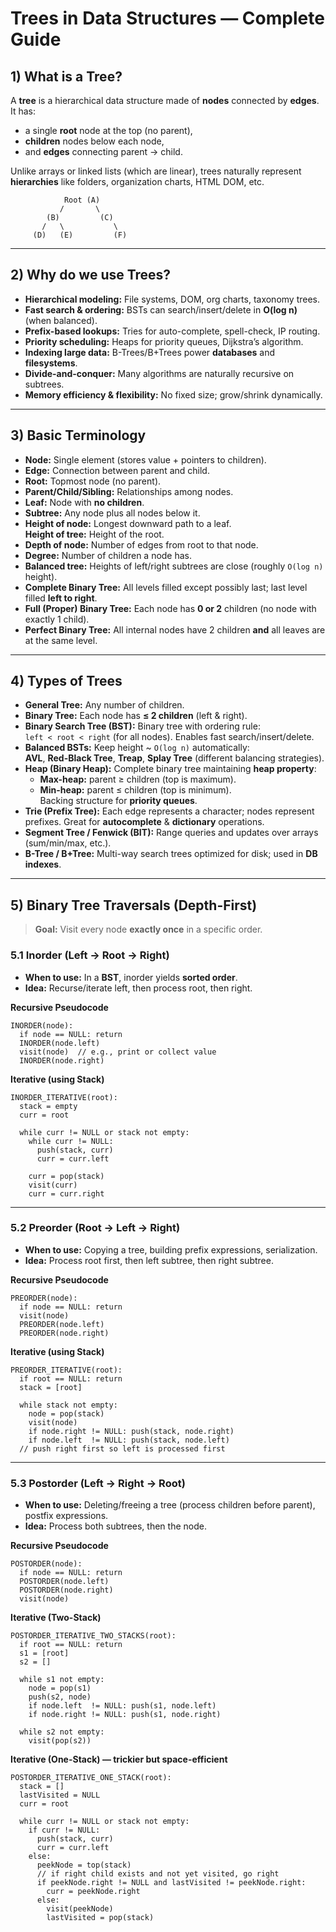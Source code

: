 
#  Trees in Data Structures — Complete Guide 

## 1) What is a Tree? 

A **tree** is a hierarchical data structure made of **nodes** connected by **edges**.  
It has:
- a single **root** node at the top (no parent),
- **children** nodes below each node,
- and **edges** connecting parent → child.

Unlike arrays or linked lists (which are linear), trees naturally represent **hierarchies** like folders, organization charts, HTML DOM, etc.

```
            Root (A)
           /       \
        (B)         (C)
       /   \           \
     (D)   (E)         (F)
```

---

## 2) Why do we use Trees? 

- **Hierarchical modeling:** File systems, DOM, org charts, taxonomy trees.
- **Fast search & ordering:** BSTs can search/insert/delete in **O(log n)** (when balanced).
- **Prefix-based lookups:** Tries for auto-complete, spell-check, IP routing.
- **Priority scheduling:** Heaps for priority queues, Dijkstra’s algorithm.
- **Indexing large data:** B-Trees/B+Trees power **databases** and **filesystems**.
- **Divide-and-conquer:** Many algorithms are naturally recursive on subtrees.
- **Memory efficiency & flexibility:** No fixed size; grow/shrink dynamically.

---

## 3) Basic Terminology 

- **Node:** Single element (stores value + pointers to children).
- **Edge:** Connection between parent and child.
- **Root:** Topmost node (no parent).
- **Parent/Child/Sibling:** Relationships among nodes.
- **Leaf:** Node with **no children**.
- **Subtree:** Any node plus all nodes below it.
- **Height of node:** Longest downward path to a leaf.  
  **Height of tree:** Height of the root.
- **Depth of node:** Number of edges from root to that node.
- **Degree:** Number of children a node has.
- **Balanced tree:** Heights of left/right subtrees are close (roughly `O(log n)` height).
- **Complete Binary Tree:** All levels filled except possibly last; last level filled **left to right**.
- **Full (Proper) Binary Tree:** Each node has **0 or 2** children (no node with exactly 1 child).
- **Perfect Binary Tree:** All internal nodes have 2 children **and** all leaves are at the same level.

---

## 4) Types of Trees 

- **General Tree:** Any number of children.
- **Binary Tree:** Each node has **≤ 2 children** (left & right).
- **Binary Search Tree (BST):** Binary tree with ordering rule:  
  `left < root < right` (for all nodes). Enables fast search/insert/delete.
- **Balanced BSTs:** Keep height ~ `O(log n)` automatically:  
  **AVL**, **Red-Black Tree**, **Treap**, **Splay Tree** (different balancing strategies).
- **Heap (Binary Heap):** Complete binary tree maintaining **heap property**:  
  - **Max-heap:** parent ≥ children (top is maximum).  
  - **Min-heap:** parent ≤ children (top is minimum).  
  Backing structure for **priority queues**.
- **Trie (Prefix Tree):** Each edge represents a character; nodes represent prefixes. Great for **autocomplete** & **dictionary** operations.
- **Segment Tree / Fenwick (BIT):** Range queries and updates over arrays (sum/min/max, etc.).
- **B-Tree / B+Tree:** Multi-way search trees optimized for disk; used in **DB indexes**.

---

## 5) Binary Tree Traversals (Depth-First)

> **Goal:** Visit every node **exactly once** in a specific order.

### 5.1 Inorder (Left → Root → Right)
- **When to use:** In a **BST**, inorder yields **sorted order**.
- **Idea:** Recurse/iterate left, then process root, then right.

**Recursive Pseudocode**
```
INORDER(node):
  if node == NULL: return
  INORDER(node.left)
  visit(node)  // e.g., print or collect value
  INORDER(node.right)
```

**Iterative (using Stack)**
```
INORDER_ITERATIVE(root):
  stack = empty
  curr = root

  while curr != NULL or stack not empty:
    while curr != NULL:
      push(stack, curr)
      curr = curr.left

    curr = pop(stack)
    visit(curr)
    curr = curr.right
```

---

### 5.2 Preorder (Root → Left → Right)
- **When to use:** Copying a tree, building prefix expressions, serialization.
- **Idea:** Process root first, then left subtree, then right subtree.

**Recursive Pseudocode**
```
PREORDER(node):
  if node == NULL: return
  visit(node)
  PREORDER(node.left)
  PREORDER(node.right)
```

**Iterative (using Stack)**
```
PREORDER_ITERATIVE(root):
  if root == NULL: return
  stack = [root]

  while stack not empty:
    node = pop(stack)
    visit(node)
    if node.right != NULL: push(stack, node.right)
    if node.left  != NULL: push(stack, node.left)
  // push right first so left is processed first
```

---

### 5.3 Postorder (Left → Right → Root)
- **When to use:** Deleting/freeing a tree (process children before parent), postfix expressions.
- **Idea:** Process both subtrees, then the node.

**Recursive Pseudocode**
```
POSTORDER(node):
  if node == NULL: return
  POSTORDER(node.left)
  POSTORDER(node.right)
  visit(node)
```

**Iterative (Two-Stack)**
```
POSTORDER_ITERATIVE_TWO_STACKS(root):
  if root == NULL: return
  s1 = [root]
  s2 = []

  while s1 not empty:
    node = pop(s1)
    push(s2, node)
    if node.left  != NULL: push(s1, node.left)
    if node.right != NULL: push(s1, node.right)

  while s2 not empty:
    visit(pop(s2))
```

**Iterative (One-Stack) — trickier but space-efficient**
```
POSTORDER_ITERATIVE_ONE_STACK(root):
  stack = []
  lastVisited = NULL
  curr = root

  while curr != NULL or stack not empty:
    if curr != NULL:
      push(stack, curr)
      curr = curr.left
    else:
      peekNode = top(stack)
      // if right child exists and not yet visited, go right
      if peekNode.right != NULL and lastVisited != peekNode.right:
        curr = peekNode.right
      else:
        visit(peekNode)
        lastVisited = pop(stack)
```


